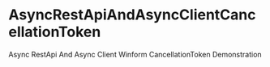 # AsyncRestApiAndAsyncClientCancellationToken
Async RestApi And Async Client Winform CancellationToken Demonstration
